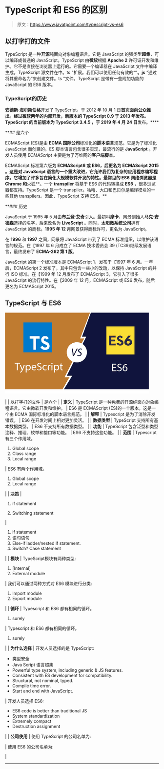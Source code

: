 # TypeScript 和 ES6 的区别

> 原文：<https://www.javatpoint.com/typescript-vs-es6>

## 以打字打的文件

TypeScript 是一种**开源**纯面向对象编程语言。它是 JavaScript 的强类型**超集**，可以编译成普通的 JavaScript。TypeScript 由**微软**根据 **Apache 2** 许可证开发和维护。它不是直接在浏览器上运行的。它需要一个编译器在 JavaScript 文件中编译生成。TypeScript 源文件在中。ts "扩展。我们可以使用任何有效的“**”。js** “通过将其重命名为”来创建文件。ts "文件。TypeScript 是带有一些附加功能的 JavaScript 的 ES6 版本。

### TypeScript的历史

**安德斯·海尔斯伯格**开发了 TypeScript。于 2012 年 10 月 1 日**首次面向公众推出。经过微软两年的内部开发，新版本的 TypeScript 0.9 于 2013 年发布。TypeScript 的当前版本为 **TypeScript 3.4.5** ，于 2019 年 4 月 24 日**发布。****

 **## 是六个

ECMAScript (ES)是由 **ECMA 国际公司**标准化的**脚本语言**规范。它是为了标准化 JavaScript 而创建的。ES 脚本语言包含很多实现，最流行的是 **JavaScript** 。开发人员使用 *ECMAScript* 主要是为了万维网的**客户端脚本**。

ECMAScript 标准第六版**为 ECMAScript6 或 ES6，后更名为 **ECMAScript 2015** 。这是对 JavaScript 语言的一个重大改进，它允许我们为复杂的应用程序编写程序。它增加了许多旨在简化大规模软件开发的特性。最常见的 ES6 网络浏览器是 **Chrome** 和**火狐**。一个 **transpiler** 将基于 ES6 的代码转换成 **ES5** ，很多浏览器都支持。TypeScript 是一个 transpiler。咕噜、大口和巴贝尔是编译模块的一些其他 transpilers。因此，TypeScript 支持 ES6。**

 **### 历史

JavaScript 于 1995 年 5 月由**布兰登·艾奇**引入。最初叫**摩卡**，网景创始人**马克·安德森**选择的名字，后来改名为 **LiveScript** 。同时，**太阳微系统公司**拥有 JavaScript 的商标。**1995 年 12 月**网景获得商标许可，更名为 JavaScript。

在 **1996** 和 **1997** 之间，网景将 JavaScript 带到了 ECMA 标准组织，以维护该语言的规范。在【1997 年 6 月成立了 ECMA 技术委员会 39 (TC39)继续发展语言，最终发布了 **ECMA-262 第 1 版**。

JavaScript 的第一个标准版本是 ECMAScript 1，发布于【1997 年 6 月。一年后，ECMAScript 2 发布了，其中只包含一些小的改动，以保持 JavaScript 的并行 ISO 标准。在【1999 年 12 月发布了 ECMAScript 3，它引入了很多 JavaScript 的流行特性。在【2009 年 12 月，ECMAScript 或 ES6 发布，随后更名为 ECMAScript 2015。

## TypeScript 与 ES6

![TypeScript vs. ES6](img/f7c89ae470fa54df1188948c9fff9d88.png)

|  | 以打字打的文件 | 是六个 |
| **定义** | TypeScript 是一种免费的开源纯面向对象编程语言。它由微软开发和维护。 | ES6 是 ECMAScript (ES)的一个版本，这是一个由 ECMA 国际标准化的脚本语言规范。 |
| **解释** | Typescript 是为了消除开发错误。 | ES6 在开发时间上相对更加灵活。 |
| **数据类型** | TypeScript 支持所有基本数据类型。 | ES6 不支持所有数据类型。 |
| **功能** | TypeScript 包含泛型和类型注释、推理、枚举和接口等功能。 | ES6 不支持这些功能。 |
| **范围** | Typescript 有三个作用域。

1.  Global scope
2.  Class range
3.  Local range

 | ES6 有两个作用域。

1.  Global scope
2.  Local range

 |
| **决策** | 

1.  if statement

2.  Switching statement

 | 

1.  if statement
2.  语句语句
3.  Else-if ladder/nested if statement.
4.  Switch? Case statement

 |
| **模块** | TypeScript模块有两种类型:

1.  [Internal]
2.  External module

 | 我们可以通过两种方式对 ES6 模块进行分类:

1.  Import module
2.  Export module

 |
| **循环** | Typescript 和 ES6 都有相同的循环。

1.  surely

 | Typescript 和 ES6 都有相同的循环。

1.  surely

 |
| **为什么选择** | 开发人员选择的是 TypeScript:

*   类型安全
*   Java Script 语言超集
*   Powerful type system, including generic & JS features.
*   Consistent with ES development for compatibility.
*   Structural, not nominal, typed.
*   Compile time error.
*   Start and end with JavaScript.

 | 开发人员选择 ES6:

*   ES6 code is better than traditional JS
*   System standardization
*   Extremely compact
*   Destruction assignment

 |
| **公司使用** | 使用 TypeScript 的公司名单为:

 | 使用 ES6 的公司名单为:

 |

* * *****